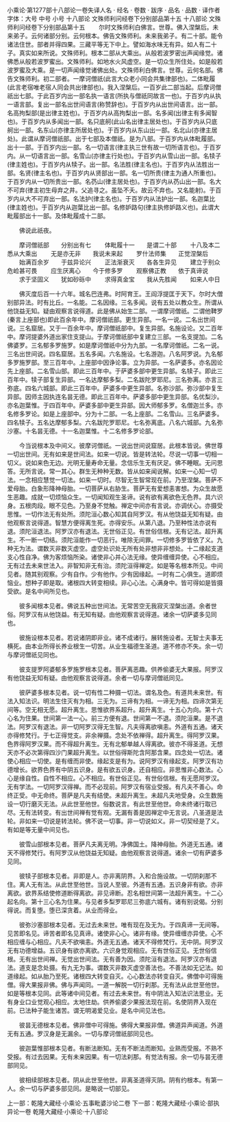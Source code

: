 小乘论·第1277部十八部论一卷失译人名
· 经名 · 卷数 · 跋序
· 品名 · 品数 · 译作者字体：大号 中号 小号
十八部论
文殊师利问经卷下分别部品第十五
十八部论
文殊师利问经卷下分别部品第十五
　　尔时文殊师利白佛言。世尊。佛入涅槃后。未来弟子。云何诸部分别。云何根本。佛告文殊师利。未来我弟子。有二十部。能令诸法住世。部者并得四果。三藏平等无下中上。譬如海水味无有异。如人有二十子。真实如来所说。文殊师利。根本二部从大乘出。从般若波罗密出声闻缘觉。诸佛悉从般若波罗蜜出。文殊师利。如地水火风虚空。是一切众生所住处。如是般若波罗蜜及大乘。是一切声闻缘觉诸佛出处。文殊师利白佛言。世尊。云何名部。佛告文殊师利。初二部者。一摩诃僧祇(此言大众老小同会共集律部也)。二体毗履(此言老宿唯老宿人同会共出律部也)。我入涅槃后。一百岁此二部当起。后摩诃僧祇出七部。于此百岁内出一部名执一语言(所执与僧祇同故言一也)。于百岁内从执一语言部。复出一部名出世间语言(称赞辞也)。于百岁内从出世间语言。出一部。名高拘梨部(是出律主姓也)。于百岁内从高拘梨出一部。名多闻(出律主有多闻智也)。于百岁内从多闻出一部。名只底舸(此山名出律主居处也)。于百岁内从只底舸出一部。名东山(亦律主所居处也)。于百岁内从东山出一部。名北山(亦律主居处)。此谓从摩诃僧祇部。出于七部及本僧祇。是为八部。于百岁内从体毗履部。出十一部。于百岁内出一部。名一切语言(律主执三世有故一切所语言也)。于百岁内。从一切语言出一部。名雪山(亦律主行处也)。于百岁内从雪山出一部。名犊子(律主姓也)。于百岁内从犊子。出一部。名法胜(律主名也)。于百岁内从法胜出一部。名贤(律主名也)。于百岁内从贤部出一部。名一切所贵(律主为通人所重也)。于百岁内从一切所贵出一部。名芿山(律主居处也)。于百岁内从芿山出一部。名大不可弃(律主初生母弃之井。父追寻之。虽坠不夭。故云不弃也。又名能射)。于百岁内从大不可弃出一部。名法护(律主名也)。于百岁内从法护出一部。名迦葉比(律主姓也)。于百岁内从迦葉比出一部。名修妒路句(律主执修妒路义也)。此谓大毗履部出十一部。及体毗履成十二部。

　　佛说此祇夜。

　　摩诃僧祇部　　分别出有七
　　体毗履十一　　是谓二十部
　　十八及本二　　悉从大乘出
　　无是亦无非　　我说未来起
　　罗什法师集　　正觉涅槃后
　　始满百余岁　　于兹异论兴
　　正法渐衰灭　　各各生异见
　　建立于别众　　危崄甚可畏
　　应生厌离心　　今于修多罗
　　观察佛正教　　依于真谛说
　　求于坚固义　　犹如砂砾中
　　求得真金宝　　我从先胜闻
　　如来人中日

　　佛灭度后百一十六年。城名巴连弗。时阿育王。王阎浮提匡于天下。尔时大僧别部异法。时有比丘。一名能。二名因缘。三名多闻。说有五处以教众生。所谓从他饶益无知。疑由观察言说得道。此是佛从始生二部。一谓摩诃僧祇。二谓他鞞罗(秦言上座部也)即此百余年中。摩诃僧祇部。更生异部。一名一说。二名出世间说。三名窟居。又于一百余年中。摩诃僧祇部中。复生异部。名施设论。又二百年中。摩诃提婆外道出家住支提山。于摩诃僧祇部中复建立三部。一名支提加。二名佛婆罗。三名郁多罗施罗。如是摩诃僧祇中分为九部。一名摩诃僧祇。二名一说。三名出世间说。四名窟居。五名多闻。六名施设。七名游迦。八名阿罗说。九名郁多罗施罗部。至三百年中。上座部中因诤论事。立为异部。一名萨婆多。亦名因论先上座部。二名雪山部。即此三百年中。于萨婆多部中更生异部。名犊子。即此三百年中。犊子部复生异部。一名达摩郁多梨。二名跋陀罗耶尼。三名弥离。亦言三弥底。四名六城部。即此三百年中。萨婆多中更生异部。名弥沙部。弥沙部中复生异部。因师主因执连名昙无德。即此三百年中。萨婆多部中更生异部。名优梨沙。亦名迦葉惟。于四百年中。萨婆多部中更生异部。因大师郁多罗。名僧迦兰多。亦名修多罗论。如是上座部中。分为十二部。一名上座部。二名雪山。三名萨婆多。四名犊子。五名达摩郁多梨。六名跋陀罗耶尼。七名弥离底。八名六城部。九名弥沙塞。十名昙无德。十一名迦葉惟。十二名修多罗论部。

　　今当说根本及中间义。彼摩诃僧祇。一说出世间说窟居。此根本皆说。佛世尊一切出世间。无有如来是世间法。如来一切说。皆是转法轮。尽说一切事一切相一切义。说如来色无边。光明无量寿命无量。念信乐生无有厌足。佛不睡眠。无问思答。无所言说。常一其心。群生无种种无数。皆从如来闻说解。如来一心知一切法。一念相应慧觉一切法。如来一切时。尽智无生智常现在前。乃至涅槃。菩萨不爱母胎。白象形降神母胎。一切菩萨从右胁生。菩萨无有爱想恚害想。为众生故愿生恶趣。成就一切烦恼众生。一切闻知观生圣谛。说有欲有离欲色无色界。具六识身。五根肉段。眼不见色。乃至身不觉触。禅定中间亦有言说。亦调伏心。亦摄受思惟。一切作法无有处所。须陀洹心数心知其自阿罗汉。有从他饶益无知有疑。由他观察言说得道。智慧方便得离生死。亦得安乐。从第八退。乃至种性法亦说有退。须陀洹退法。阿罗汉亦有退法。无世俗正见。有世俗信根。无有记法。超升离生。不一断一切结。须陀洹能作一切恶行。唯除无间罪。一切修多罗皆依了义。九种无为法。谓数灭非数灭虚空。虚空处识处无所有处非想非非想处。十二缘起支道支心性自净。佛为客烦恼所染。诸使非心并心法无缘。使异缠缠异使。心不相应。无有过去未来世法入。非智知非无有治。须陀洹得禅定。如是等名根本所见。中间见者。随其别观察。少有自作。少有他作。少有因缘起。一时有二心俱生。道即烦恼业。想种子即是取。诸根四大转变相续。非心心法。心满身中。皆可得如是皆摄受欲。是名中间所见也。

　　彼多闻根本见者。佛说五种出世间法。无常苦空无我寂灭涅槃出道。余者世俗。阿罗汉有从他饶益。有无知有疑。由他观察言说得道。诸余一切萨婆多见同也。

　　彼施设根本见者。若说诸阴即非业。诸不成诸行。展转施设者。无智士夫事无横死。由本业所得长养业根生一切苦。从业生福德生圣道。道不修亦不失。余一切与摩诃僧祇见同也。

　　彼支提罗阿婆郁多罗施罗根本见者。菩萨离恶趣。供养偷婆无大果报。阿罗汉有他饶益无知有疑。由他观察言说得道。余者一切与摩诃僧祇同见。

　　彼萨婆多根本见者。说一切有性二种摄一切法。谓名及色。有道共未来世。有法入知法识。明法生住灭有为相。三无为。三谛有为相。一谛无为相。四谛次第无间等。空无相无愿。超升离生。思惟欲界系超升。超升离生。十五心为向。第十六心名为住果。世间第一法一心。前三方便有退。世间第一不退。须陀洹果。是不退法。阿罗汉有退法。非一切阿罗汉得无生智。凡夫得离欲嗔恚。外道有五通。诸天亦得修梵行。于七正得觉支。非余禅摄。念处不依禅得。超升离生。得阿罗汉果。色界得阿罗汉果。而不得超升离生。无有北郁单越人得离欲。彼亦不得圣道。无想天亦不必次第得四沙门果超升离生。以世俗得斯陀含阿那含果。四念处一切法。诸使心相应一切使。是有缠而非使。缘起支是有为。说阿罗汉有缘起支。阿罗汉有功德增长。欲界色界有中阴五识身。是有欲五识身。还自相应。非思惟非心数法。心心是缘自性。自性不相应。心不相应。有世俗正见。有世俗信根。有无愿阿罗汉。无有学法。一切阿罗汉得禅。而不必现前。阿罗汉有宿业受报。有凡夫不善心。命终正受。中无命终。菩萨是凡夫有结使。未超升离生。未超凡夫地受身。众生数施设一切行磨灭无法。从此世至他世。俗数说言。有此世至他世。命未终诸行取已尽。无有法转变。有出世间禅有觉有观。无漏有善是因禅定中无言说。八圣道是法轮。非如来一切说是转法轮。佛不说一切事。非一切说如义。非一切契经是了义。有如是等无量中间见也。

　　彼雪山部根本见者。菩萨凡夫离无明。净佛国土。降神母胎。外道无五通。诸天不得修梵行。有阿罗汉从他饶益无知疑。由他观察言说得道。诸余一切有萨婆多见同。

　　彼犊子部根本见者。非即是人。亦非离阴界。入和合施设故。一切阴刹那不住。离人无有法。从此世至他世。当说人至彼。外道有五通。五识身非有欲。亦非离欲。欲界系结使修道断得离欲。非见谛断。忍名相世间第一法超升离生。十二心起名向。第十三心名为住果。与见者多梨罗耶尼三弥底六城有。诸有别说偈。分别得说。而复堕。堕已深贪着。从业而得业。

　　彼弥沙塞部根本见者。无过去未来世。唯有现在及无为。于四真谛一无间等。见苦即名见。谛苦者即名见真谛。诸使非心心。诸非有缘。使异缠缠亦异使。心不相应缠与心相应。凡夫不欲嗔恚。外道无五通。诸天不得修梵行。无中阴。阿罗汉无有功德增益。五识身有欲亦离欲。六识身觉观相应。无有世俗正见。无世俗信根。无有出世间禅。无觉出世间法。无有善为因。须陀洹有退法。阿罗汉亦有退法。道支是念处摄。有九无为事。谓数灭非数灭虚空善法也。不善法如无记法。如道缘起。如从胎乃至死。诸根四大转变自灭。心心数法亦转变自灭。佛僧中可得施僧。得大果报非佛。佛与声闻同。一道一解脱一切行刹那。无有法从此世至他世。如是等根本见同。此等诸中间见者。有过去未来世。有中阴法入知法识法思业。无有身业口业觉观心相应。太地住劫。供养偷婆少果报法现在前。名使阴界入现在前。已法种子能生诸苦。谓无明渴爱见业。是名中间见法也。

　　彼昙无德根本见者。佛非僧中可得施。佛得大果报非僧。佛道异声闻道。外道无有五通。罗汉身是无漏余。一切与摩诃僧祇部同见也。

　　彼迦葉惟部根本见者。有断法断知。无有不断法而断知。业熟而受报。不熟不受报。有过去因果。无有未来因果。有一切法刹那。有觉法有报。余一切与昙无德部同见。

　　彼相续部根本见者。阴从此世至他世。非离圣道得灭阴。阴有约根本。有第一人。余一切与萨婆多部见同。是略说一切部见。

上一部：乾隆大藏经·小乘论·五事毗婆沙论二卷
下一部：乾隆大藏经·小乘论·部执异论一卷
乾隆大藏经·小乘论·十八部论